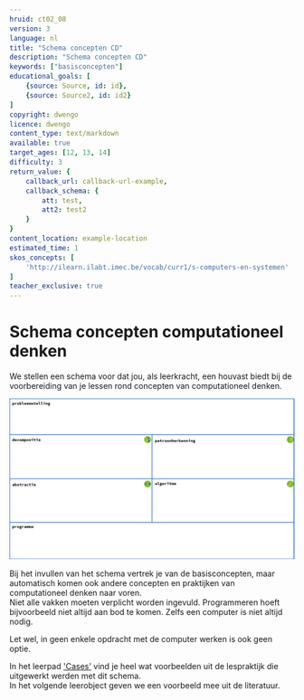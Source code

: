 ```yaml
---
hruid: ct02_08
version: 3
language: nl
title: "Schema concepten CD"
description: "Schema concepten CD"
keywords: ["basisconcepten"]
educational_goals: [
    {source: Source, id: id}, 
    {source: Source2, id: id2}
]
copyright: dwengo
licence: dwengo
content_type: text/markdown
available: true
target_ages: [12, 13, 14]
difficulty: 3
return_value: {
    callback_url: callback-url-example,
    callback_schema: {
        att: test,
        att2: test2
    }
}
content_location: example-location
estimated_time: 1
skos_concepts: [
    'http://ilearn.ilabt.imec.be/vocab/curr1/s-computers-en-systemen'
]
teacher_exclusive: true
---
```

# Schema concepten computationeel denken

We stellen een schema voor dat jou, als leerkracht, een houvast biedt bij de voorbereiding van je lessen rond concepten van computationeel denken.

![Schema basisconcepten](embed/schema.png "Schema basisconcepten CD")

Bij het invullen van het schema vertrek je van de basisconcepten, maar automatisch komen ook andere concepten en praktijken van computationeel denken naar voren.<br>
Niet alle vakken moeten verplicht worden ingevuld. Programmeren hoeft bijvoorbeeld niet altijd aan bod te komen. Zelfs een computer is niet altijd nodig. 

<div class="alert alert-box alert-danger">
Let wel, in geen enkele opdracht met de computer werken is ook geen optie.  
</div>

In het leerpad ['Cases'](https://www.dwengo.org/learning-path.html?hruid=ct6_cases&language=nl&te=true&source_page=%2Fcomputational_thinking%2F&source_title=%20Computationeel%20Denken#ct_cases0;nl;3) vind je heel wat voorbeelden uit de lespraktijk die uitgewerkt werden met dit schema. <br>
In het volgende leerobject geven we een voorbeeld mee uit de literatuur.


